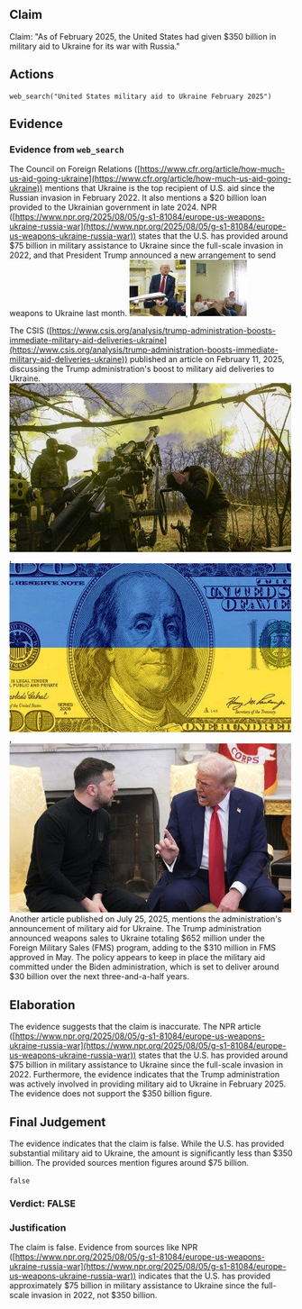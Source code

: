 ## Claim
Claim: "As of February 2025, the United States had given $350 billion in military aid to Ukraine for its war with Russia."

## Actions
```
web_search("United States military aid to Ukraine February 2025")
```

## Evidence
### Evidence from `web_search`
The Council on Foreign Relations ([https://www.cfr.org/article/how-much-us-aid-going-ukraine](https://www.cfr.org/article/how-much-us-aid-going-ukraine)) mentions that Ukraine is the top recipient of U.S. aid since the Russian invasion in February 2022. It also mentions a $20 billion loan provided to the Ukrainian government in late 2024. NPR ([https://www.npr.org/2025/08/05/g-s1-81084/europe-us-weapons-ukraine-russia-war](https://www.npr.org/2025/08/05/g-s1-81084/europe-us-weapons-ukraine-russia-war)) states that the U.S. has provided around $75 billion in military assistance to Ukraine since the full-scale invasion in 2022, and that President Trump announced a new arrangement to send weapons to Ukraine last month. ![image 496](media/2025-08-06_17-42-1754502173-562939.jpg), ![image 497](media/2025-08-06_17-42-1754502174-952586.jpg)

The CSIS ([https://www.csis.org/analysis/trump-administration-boosts-immediate-military-aid-deliveries-ukraine](https://www.csis.org/analysis/trump-administration-boosts-immediate-military-aid-deliveries-ukraine)) published an article on February 11, 2025, discussing the Trump administration's boost to military aid deliveries to Ukraine. ![image 503](media/2025-08-06_17-43-1754502186-411462.jpg), ![image 502](media/2025-08-06_17-43-1754502185-652269.jpg), ![image 501](media/2025-08-06_17-43-1754502184-885543.jpg) Another article published on July 25, 2025, mentions the administration's announcement of military aid for Ukraine. The Trump administration announced weapons sales to Ukraine totaling $652 million under the Foreign Military Sales (FMS) program, adding to the $310 million in FMS approved in May. The policy appears to keep in place the military aid committed under the Biden administration, which is set to deliver around $30 billion over the next three-and-a-half years.


## Elaboration
The evidence suggests that the claim is inaccurate. The NPR article ([https://www.npr.org/2025/08/05/g-s1-81084/europe-us-weapons-ukraine-russia-war](https://www.npr.org/2025/08/05/g-s1-81084/europe-us-weapons-ukraine-russia-war)) states that the U.S. has provided around $75 billion in military assistance to Ukraine since the full-scale invasion in 2022. Furthermore, the evidence indicates that the Trump administration was actively involved in providing military aid to Ukraine in February 2025. The evidence does not support the $350 billion figure.


## Final Judgement
The evidence indicates that the claim is false. While the U.S. has provided substantial military aid to Ukraine, the amount is significantly less than $350 billion. The provided sources mention figures around $75 billion.

`false`

### Verdict: FALSE

### Justification
The claim is false. Evidence from sources like NPR ([https://www.npr.org/2025/08/05/g-s1-81084/europe-us-weapons-ukraine-russia-war](https://www.npr.org/2025/08/05/g-s1-81084/europe-us-weapons-ukraine-russia-war)) indicates that the U.S. has provided approximately $75 billion in military assistance to Ukraine since the full-scale invasion in 2022, not $350 billion.
